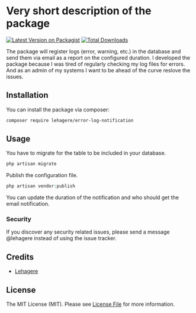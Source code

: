 # Very short description of the package
[![Latest Version on Packagist](https://img.shields.io/packagist/v/lehagere/error-log-notification.svg?style=flat-square)](https://packagist.org/packages/lehagere/error-log-notification)
[![Total Downloads](https://img.shields.io/packagist/dt/lehagere/error-log-notification.svg?style=flat-square)](https://packagist.org/packages/lehagere/error-log-notification)

The package will register logs (error, warning, etc.) in the database and send them via email as a report on the configured duration. I developed the package because I was tired of regularly checking my log files for errors. And as an admin of my systems I want to be ahead of the curve reslove the issues.

## Installation
You can install the package via composer:
```bash
composer require lehagere/error-log-notification
```

## Usage
You have to migrate for the table to be included in your database.
```php
php artisan migrate
```
Publish the configuration file.
```php
php artisan vendor:publish
```
You can update the duration of the notification and who should get the email notification.

### Security
If you discover any security related issues, please send a message @lehagere instead of using the issue tracker.

## Credits
- [Lehagere](https://github.com/lehagere)

## License
The MIT License (MIT). Please see [License File](LICENSE.md) for more information.